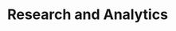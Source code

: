 ---
layout: sidenav-page
title: Research and Analytics
permalink: /cloud-solutions/research-and-analytics/
sidenav_ref: cloud-solutions
---